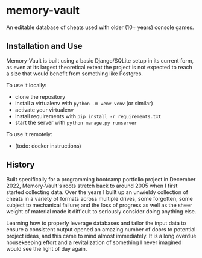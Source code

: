 # memory-vault

An editable database of cheats used with older (10+ years) console games.

## Installation and Use

Memory-Vault is built using a basic Django/SQLite setup in its current form, as even at its largest theoretical extent the project is not expected to reach a size that would benefit from something like Postgres.

To use it locally:
- clone the repository
- install a virtualenv with `python -m venv venv` (or similar)
- activate your virtualenv
- install requirements with `pip install -r requirements.txt`
- start the server with `python manage.py runserver`

To use it remotely:
- (todo: docker instructions)

## History

Built specifically for a programming bootcamp portfolio project in December 2022, Memory-Vault's roots stretch back to around 2005 when I first started collecting data.  Over the years I built up an unwieldy collection of cheats in a variety of formats across multiple drives, some forgotten, some subject to mechanical failure; and the loss of progress as well as the sheer weight of material made it difficult to seriously consider doing anything else.

Learning how to properly leverage databases and tailor the input data to ensure a consistent output opened an amazing number of doors to potential project ideas, and this came to mind almost immediately.  It is a long overdue housekeeping effort and a revitalization of something I never imagined would see the light of day again.